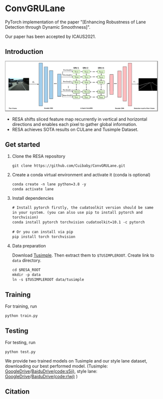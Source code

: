 # ConvGRULane

PyTorch implementation of the paper "[Enhancing Robustness of Lane Detection through Dynamic Smoothness]".

Our paper has been accepted by ICAUS2021.

## Introduction
![network](network.PNG "network")
- RESA shifts sliced
feature map recurrently in vertical and horizontal directions
and enables each pixel to gather global information.
- RESA achieves SOTA results on CULane and Tusimple Dataset.

## Get started
1. Clone the RESA repository
    ```
    git clone https://github.com/Cuibaby/ConvGRULane.git
    ```

2. Create a conda virtual environment and activate it (conda is optional)

    ```Shell
    conda create -n lane python=3.8 -y
    conda activate lane
    ```

3. Install dependencies

    ```Shell
    # Install pytorch firstly, the cudatoolkit version should be same in your system. (you can also use pip to install pytorch and torchvision)
    conda install pytorch torchvision cudatoolkit=10.1 -c pytorch

    # Or you can install via pip
    pip install torch torchvision

4. Data preparation

    Download [Tusimple](https://github.com/TuSimple/tusimple-benchmark/issues/3). Then extract them to  `$TUSIMPLEROOT`. Create link to `data` directory.
    
    ```Shell
    cd $RESA_ROOT
    mkdir -p data
    ln -s $TUSIMPLEROOT data/tusimple
    ```
## Training

For training, run

```Shell
python train.py 
```

## Testing
For testing, run
```Shell
python test.py 
```



We provide two trained models on Tusimple and our style lane dataset, downloading our best performed model. (Tusimple: [GoogleDrive](https://drive.google.com/file/d/1M1xi82y0RoWUwYYG9LmZHXWSD2D60o0D/view?usp=sharing)/[BaiduDrive(code:s5ii)](https://pan.baidu.com/s/1CgJFrt9OHe-RUNooPpHRGA),
style lane: [GoogleDrive](https://drive.google.com/file/d/1pcqq9lpJ4ixJgFVFndlPe42VgVsjgn0Q/view?usp=sharing)/[BaiduDrive(code:rlwj)](https://pan.baidu.com/s/1ODKAZxpKrZIPXyaNnxcV3g)
)

## Citation

```BibTeX
```
